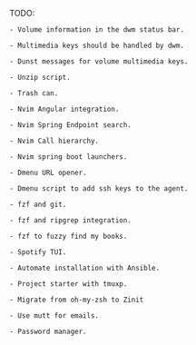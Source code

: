 TODO:

    - Volume information in the dwm status bar.

    - Multimedia keys should be handled by dwm.

    - Dunst messages for volume multimedia keys.
 
    - Unzip script.

    - Trash can.

    - Nvim Angular integration.

    - Nvim Spring Endpoint search.

    - Nvim Call hierarchy.

    - Nvim spring boot launchers.

    - Dmenu URL opener.

    - Dmenu script to add ssh keys to the agent.

    - fzf and git.

    - fzf and ripgrep integration.

    - fzf to fuzzy find my books.

    - Spotify TUI.

    - Automate installation with Ansible.

    - Project starter with tmuxp.

    - Migrate from oh-my-zsh to Zinit

    - Use mutt for emails.

    - Password manager.

    
